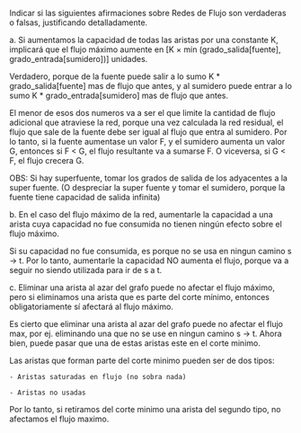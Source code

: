 Indicar si las siguientes afirmaciones sobre Redes de Flujo son verdaderas o falsas, justificando detalladamente.

a. Si aumentamos la capacidad de todas las aristas por una constante K, implicará que el flujo máximo aumente en
[K × min (grado_salida[fuente], grado_entrada[sumidero])] unidades.

Verdadero, porque de la fuente puede salir a lo sumo K * grado_salida[fuente] mas de flujo que antes,
y al sumidero puede entrar a lo sumo K * grado_entrada[sumidero] mas de flujo que antes.

El menor de esos dos numeros va a ser el que limite la cantidad de flujo adicional que atraviese la red, porque una vez calculada la red residual, el flujo que sale de la fuente debe ser igual al flujo que entra al sumidero. Por lo tanto, si la fuente aumentase
un valor F, y el sumidero aumenta un valor G, entonces si F < G, el flujo resultante va a sumarse F. O viceversa, si G < F, el flujo
crecera G.

OBS: Si hay superfuente, tomar los grados de salida de los adyacentes a la super fuente. (O despreciar la super fuente y tomar el sumidero, porque la fuente tiene capacidad de salida infinita)

b. En el caso del flujo máximo de la red, aumentarle la capacidad a una arista cuya capacidad no fue consumida no
tienen ningún efecto sobre el flujo máximo.

Si su capacidad no fue consumida, es porque no se usa en ningun camino s -> t. Por lo tanto, aumentarle la capacidad NO aumenta el flujo, porque va a seguir no siendo utilizada para ir de s a t.


c. Eliminar una arista al azar del grafo puede no afectar el flujo máximo, pero si eliminamos una arista que es parte
del corte mínimo, entonces obligatoriamente sí afectará al flujo máximo.

Es cierto que eliminar una arista al azar del grafo puede no afectar el flujo max, por ej. eliminando una que no se use en ningun camino s -> t. Ahora bien, puede pasar que una de estas aristas este en el corte minimo.

Las aristas que forman parte del corte minimo pueden ser de dos tipos:

    - Aristas saturadas en flujo (no sobra nada)

    - Aristas no usadas

Por lo tanto, si retiramos del corte minimo una arista del segundo tipo, no afectamos el flujo maximo.

